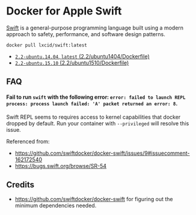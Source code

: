 # Docker for Apple Swift

[Swift](https://swift.org/) is a general-purpose programming language built using a modern approach to safety, performance, and software design patterns.

```Shell
docker pull lxcid/swift:latest
```

- [`2.2-ubuntu.14.04`, `latest` (2.2/ubuntu1404/Dockerfile)](https://github.com/lxcid/docker-swift/blob/master/2.2/ubuntu1404/Dockerfile)
- [`2.2-ubuntu.15.10` (2.2/ubuntu1510/Dockerfile)](https://github.com/lxcid/docker-swift/blob/master/2.2/ubuntu1510/Dockerfile)

## FAQ

#### Fail to run `swift` with the following error: `error: failed to launch REPL process: process launch failed: 'A' packet returned an error: 8`.

Swift REPL seems to requires access to kernel capabilities that docker dropped by default. Run your container with `--privileged` will resolve this issue.

Referenced from:

- https://github.com/swiftdocker/docker-swift/issues/9#issuecomment-162172540
- https://bugs.swift.org/browse/SR-54

## Credits

- https://github.com/swiftdocker/docker-swift for figuring out the minimum dependencies needed.
